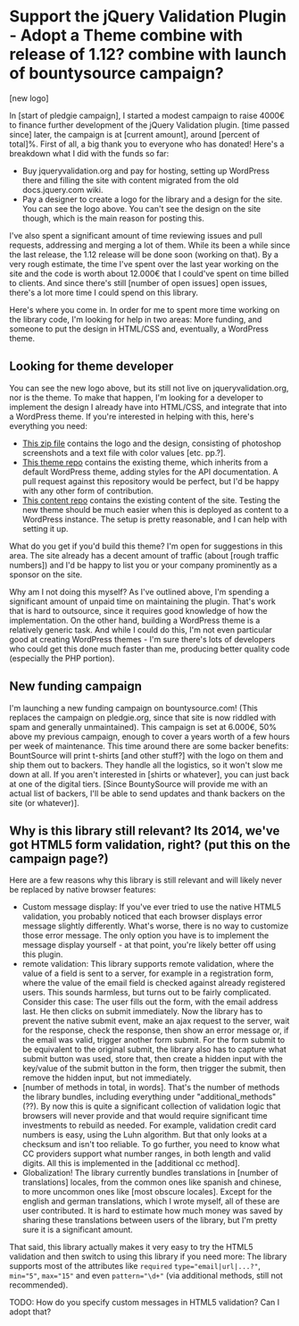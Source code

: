 Support the jQuery Validation Plugin - Adopt a Theme
combine with release of 1.12?
combine with launch of bountysource campaign?
===

[new logo]

In [start of pledgie campaign], I started a modest campaign to raise 4000€ to finance further development of the jQuery Validation plugin. [time passed since] later, the campaign is at [current amount], around [percent of total]%. First of all, a big thank you to everyone who has donated! Here's a breakdown what I did with the funds so far:

* Buy jqueryvalidation.org and pay for hosting, setting up WordPress there and filling the site with content migrated from the old docs.jquery.com wiki.
* Pay a designer to create a logo for the library and a design for the site. You can see the logo above. You can't see the design on the site though, which is the main reason for posting this.

I've also spent a significant amount of time reviewing issues and pull requests, addressing and merging a lot of them. While its been a while since the last release, the 1.12 release will be done soon (working on that). By a very rough estimate, the time I've spent over the last year working on the site and the code is worth about 12.000€ that I could've spent on time billed to clients. And since there's still [number of open issues] open issues, there's a lot more time I could spend on this library.

Here's where you come in. In order for me to spent more time working on the library code, I'm looking for help in two areas: More funding, and someone to put the design in HTML/CSS and, eventually, a WordPress theme.

Looking for theme developer
---

You can see the new logo above, but its still not live on jqueryvalidation.org, nor is the theme. To make that happen, I'm looking for a developer to implement the design I already have into HTML/CSS, and integrate that into a WordPress theme. If you're interested in helping with this, here's everything you need:

* [This zip file](link-to.zip) contains the logo and the design, consisting of photoshop screenshots and a text file with color values [etc. pp.?].
* [This theme repo](https://github.com/jzaefferer/validation-theme) contains the existing theme, which inherits from a default WordPress theme, adding styles for the API documentation. A pull request against this repository would be perfect, but I'd be happy with any other form of contribution.
* [This content repo](https://github.com/jzaefferer/validation-content) contains the existing content of the site. Testing the new theme should be much easier when this is deployed as content to a WordPress instance. The setup is pretty reasonable, and I can help with setting it up.

What do you get if you'd build this theme? I'm open for suggestions in this area. The site already has a decent amount of traffic (about [rough traffic numbers]) and I'd be happy to list you or your company prominently as a sponsor on the site.

Why am I not doing this myself? As I've outlined above, I'm spending a significant amount of unpaid time on maintaining the plugin. That's work that is hard to outsource, since it requires good knowledge of how the implementation. On the other hand, building a WordPress theme is a relatively generic task. And while I could do this, I'm not even particular good at creating WordPress themes - I'm sure there's lots of developers who could get this done much faster than me, producing better quality code (especially the PHP portion).

New funding campaign
---

I'm launching a new funding campaign on bountysource.com! (This replaces the campaign on pledgie.org, since that site is now riddled with spam and generally unmaintained). This campaign is set at 6.000€, 50% above my previous campaign, enough to cover a years worth of a few hours per week of maintenance. This time around there are some backer benefits: BountSource will print t-shirts [and other stuff?] with the logo on them and ship them out to backers. They handle all the logistics, so it won't slow me down at all. If you aren't interested in [shirts or whatever], you can just back at one of the digital tiers. [Since BountySource will provide me with an actual list of backers, I'll be able to send updates and thank backers on the site (or whatever)].

Why is this library still relevant? Its 2014, we've got HTML5 form validation, right?
(put this on the campaign page?)
---

Here are a few reasons why this library is still relevant and will likely never be replaced by native browser features:

* Custom message display: If you've ever tried to use the native HTML5 validation, you probably noticed that each browser displays error message slightly differently. What's worse, there is no way to customize those error message. The only option you have is to implement the message display yourself - at that point, you're likely better off using this plugin.
* remote validation: This library supports remote validation, where the value of a field is sent to a server, for example in a registration form, where the value of the email field is checked against already registered users. This sounds harmless, but turns out to be fairly complicated. Consider this case: The user fills out the form, with the email address last. He then clicks on submit immediately. Now the library has to prevent the native submit event, make an ajax request to the server, wait for the response, check the response, then show an error message or, if the email was valid, trigger another form submit. For the form submit to be equivalent to the original submit, the library also has to capture what submit button was used, store that, then create a hidden input with the key/value of the submit button in the form, then trigger the submit, then remove the hidden input, but not immediately.
* [number of methods in total, in words]. That's the number of methods the library bundles, including everything under "additional_methods"(??). By now this is quite a significant collection of validation logic that browsers will never provide and that would require significant time investments to rebuild as needed. For example, validation credit card numbers is easy, using the Luhn algorithm. But that only looks at a checksum and isn't too reliable. To go further, you need to know what CC providers support what number ranges, in both length and valid digits. All this is implemented in the [additional cc method].
* Globalization! The library currently bundles translations in [number of translations] locales, from the common ones like spanish and chinese, to more uncommon ones like [most obscure locales]. Except for the english and german translations, which I wrote myself, all of these are user contributed. It is hard to estimate how much money was saved by sharing these translations between users of the library, but I'm pretty sure it is a significant amount.

That said, this library actually makes it very easy to try the HTML5 validation and then switch to using this library if you need more: The library supports most of the attributes like `required` `type="email|url|...?"`, `min="5"`, `max="15"` and even `pattern="\d+"` (via additional methods, still not recommended).

TODO: How do you specify custom messages in HTML5 validation? Can I adopt that?